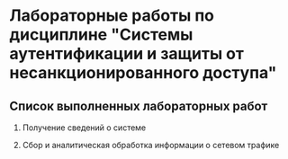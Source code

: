 # Лабораторные работы по дисциплине "Системы аутентификации и защиты от несанкционированного доступа"

## Список выполненных лабораторных работ

1. Получение сведений о системе

2. Сбор и аналитическая обработка информации о сетевом трафике
